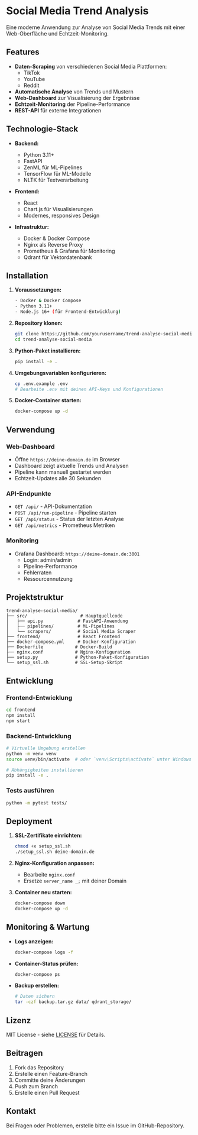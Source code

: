 # Social Media Trend Analysis

Eine moderne Anwendung zur Analyse von Social Media Trends mit einer Web-Oberfläche und Echtzeit-Monitoring.

## Features

- **Daten-Scraping** von verschiedenen Social Media Plattformen:
  - TikTok
  - YouTube
  - Reddit
- **Automatische Analyse** von Trends und Mustern
- **Web-Dashboard** zur Visualisierung der Ergebnisse
- **Echtzeit-Monitoring** der Pipeline-Performance
- **REST-API** für externe Integrationen

## Technologie-Stack

- **Backend:**

  - Python 3.11+
  - FastAPI
  - ZenML für ML-Pipelines
  - TensorFlow für ML-Modelle
  - NLTK für Textverarbeitung

- **Frontend:**

  - React
  - Chart.js für Visualisierungen
  - Modernes, responsives Design

- **Infrastruktur:**
  - Docker & Docker Compose
  - Nginx als Reverse Proxy
  - Prometheus & Grafana für Monitoring
  - Qdrant für Vektordatenbank

## Installation

1. **Voraussetzungen:**

   ```bash
   - Docker & Docker Compose
   - Python 3.11+
   - Node.js 16+ (für Frontend-Entwicklung)
   ```

2. **Repository klonen:**

   ```bash
   git clone https://github.com/yourusername/trend-analyse-social-media.git
   cd trend-analyse-social-media
   ```

3. **Python-Paket installieren:**

   ```bash
   pip install -e .
   ```

4. **Umgebungsvariablen konfigurieren:**

   ```bash
   cp .env.example .env
   # Bearbeite .env mit deinen API-Keys und Konfigurationen
   ```

5. **Docker-Container starten:**
   ```bash
   docker-compose up -d
   ```

## Verwendung

### Web-Dashboard

- Öffne `https://deine-domain.de` im Browser
- Dashboard zeigt aktuelle Trends und Analysen
- Pipeline kann manuell gestartet werden
- Echtzeit-Updates alle 30 Sekunden

### API-Endpunkte

- `GET /api/` - API-Dokumentation
- `POST /api/run-pipeline` - Pipeline starten
- `GET /api/status` - Status der letzten Analyse
- `GET /api/metrics` - Prometheus Metriken

### Monitoring

- Grafana Dashboard: `https://deine-domain.de:3001`
  - Login: admin/admin
  - Pipeline-Performance
  - Fehlerraten
  - Ressourcennutzung

## Projektstruktur

```
trend-analyse-social-media/
├── src/                    # Hauptquellcode
│   ├── api.py             # FastAPI-Anwendung
│   ├── pipelines/         # ML-Pipelines
│   └── scrapers/          # Social Media Scraper
├── frontend/              # React Frontend
├── docker-compose.yml     # Docker-Konfiguration
├── Dockerfile            # Docker-Build
├── nginx.conf            # Nginx-Konfiguration
├── setup.py              # Python-Paket-Konfiguration
└── setup_ssl.sh          # SSL-Setup-Skript
```

## Entwicklung

### Frontend-Entwicklung

```bash
cd frontend
npm install
npm start
```

### Backend-Entwicklung

```bash
# Virtuelle Umgebung erstellen
python -m venv venv
source venv/bin/activate  # oder `venv\Scripts\activate` unter Windows

# Abhängigkeiten installieren
pip install -e .
```

### Tests ausführen

```bash
python -m pytest tests/
```

## Deployment

1. **SSL-Zertifikate einrichten:**

   ```bash
   chmod +x setup_ssl.sh
   ./setup_ssl.sh deine-domain.de
   ```

2. **Nginx-Konfiguration anpassen:**

   - Bearbeite `nginx.conf`
   - Ersetze `server_name _;` mit deiner Domain

3. **Container neu starten:**
   ```bash
   docker-compose down
   docker-compose up -d
   ```

## Monitoring & Wartung

- **Logs anzeigen:**

  ```bash
  docker-compose logs -f
  ```

- **Container-Status prüfen:**

  ```bash
  docker-compose ps
  ```

- **Backup erstellen:**
  ```bash
  # Daten sichern
  tar -czf backup.tar.gz data/ qdrant_storage/
  ```

## Lizenz

MIT License - siehe [LICENSE](LICENSE) für Details.

## Beitragen

1. Fork das Repository
2. Erstelle einen Feature-Branch
3. Committe deine Änderungen
4. Push zum Branch
5. Erstelle einen Pull Request

## Kontakt

Bei Fragen oder Problemen, erstelle bitte ein Issue im GitHub-Repository.
